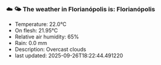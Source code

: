 ### ☁️ 🌤️  The weather in Florianópolis is: Florianópolis

- Temperature: 22.0°C
- On flesh: 21.95°C
- Relative air humidity: 65%
- Rain: 0.0 mm
- Description: Overcast clouds
- last updated: 2025-09-26T18:22:44.491220
